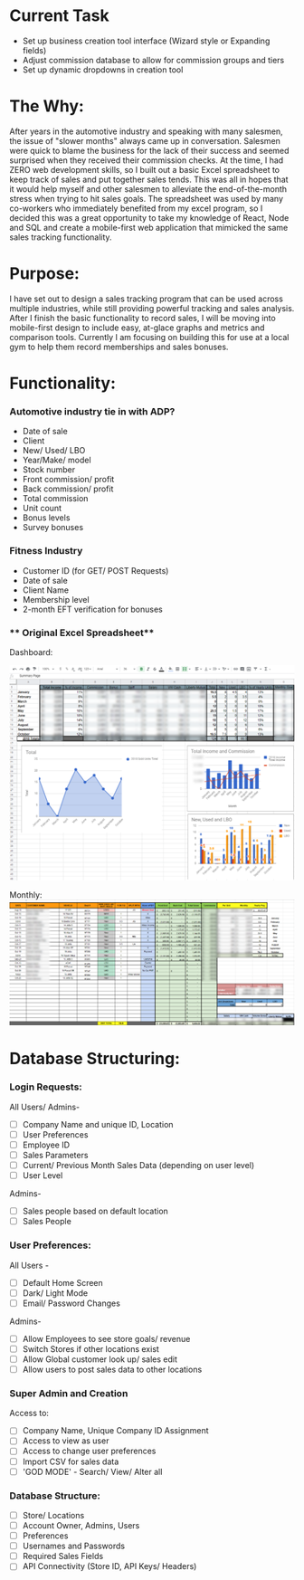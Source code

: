 # Current Task
- Set up business creation tool interface (Wizard style or Expanding fields)
- Adjust commission database to allow for commission groups and tiers
- Set up dynamic dropdowns in creation tool


# The Why:

After years in the automotive industry and speaking with many salesmen, the issue of "slower months" always came up in conversation. Salesmen were quick to blame the business for the lack of their success and seemed surprised when they received their commission checks. At the time, I had ZERO web development skills,  so I built out a basic Excel spreadsheet to keep track of sales and put together sales tends. This was all in hopes that it would help myself and other salesmen to alleviate the end-of-the-month stress when trying to hit sales goals. The spreadsheet was used by many co-workers who immediately benefited from my excel program, so I decided this was a great opportunity to take my knowledge of React, Node and SQL and create a mobile-first web application that mimicked the same sales tracking functionality. 

# Purpose:

I have set out to design a sales tracking program that can be used across multiple industries, while still providing powerful tracking and sales analysis. After I finish the basic functionality to record sales, I will be moving into mobile-first design to include easy, at-glace graphs and metrics and comparison tools. Currently I am focusing on building this for use at a local gym to help them record memberships and sales bonuses.

# Functionality:

### Automotive industry tie in with ADP?

- Date of sale
- Client
- New/ Used/ LBO
- Year/Make/ model
- Stock number
- Front commission/ profit
- Back commission/ profit
- Total commission
- Unit count
- Bonus levels
- Survey bonuses

### **Fitness Industry**

- Customer ID (for GET/ POST Requests)
- Date of sale
- Client Name
- Membership level
- 2-month EFT verification for bonuses

### ** Original Excel Spreadsheet**

Dashboard:

![Dashboard](https://github.com/kDurg/salesTracker/blob/master/salestracker/screenshots/Capture1.PNG)

Monthly:
    ![Dashboard](https://github.com/kDurg/salesTracker/blob/master/salestracker/screenshots/Capture2.PNG)


# Database Structuring:

### Login Requests:

All Users/ Admins-

- [ ]  Company Name and unique ID, Location
- [ ]  User Preferences
- [ ]  Employee ID
- [ ]  Sales Parameters
- [ ]  Current/ Previous Month Sales Data (depending on user level)
- [ ]  User Level

Admins-

- [ ]  Sales people based on default location
- [ ]  Sales People

### User Preferences:

All Users - 

- [ ]  Default Home Screen
- [ ]  Dark/ Light Mode
- [ ]  Email/ Password Changes

Admins- 

- [ ]  Allow Employees to see store goals/ revenue
- [ ]  Switch Stores if other locations exist
- [ ]  Allow Global customer look up/ sales edit
- [ ]  Allow users to post sales data to other locations

### Super Admin and Creation

Access to:

- [ ]  Company Name, Unique Company ID Assignment
- [ ]  Access to view as user
- [ ]  Access to change user preferences
- [ ]  Import CSV for sales data
- [ ]  'GOD MODE' - Search/ View/ Alter all

### Database Structure:

- [ ]  Store/ Locations
- [ ]  Account Owner, Admins, Users
- [ ]  Preferences
- [ ]  Usernames and Passwords
- [ ]  Required Sales Fields
- [ ]  API Connectivity (Store ID, API Keys/ Headers)

